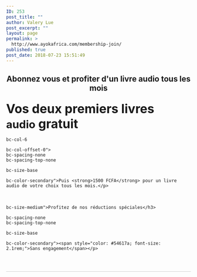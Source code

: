 ```yaml
---
ID: 253
post_title: ""
author: Valery Lue
post_excerpt: ""
layout: page
permalink: >
  http://www.ayokafrica.com/membership-join/
published: true
post_date: 2018-07-23 15:51:49
---
```

<h2 style="text-align: center;">Abonnez vous et profiter d'un livre audio tous les mois</h2>
<h3><span style="font-size: 2.1rem;">Vos deux premiers livres </span><span style="font-size: 29.4px;">audio</span><span style="font-size: 2.1rem;"> gratuit</span></h3>
<div id="" class="bc-row-responsive

    bc-spacing-none">
<div class="bc-col-responsive

    bc-col-6 

    bc-col-offset-0">
<div id="" class="bc-row-responsive">
<div class="bc-col-responsive

    bc-col-11">
<p class="bc-text

    bc-spacing-none 
    bc-spacing-top-none 

    bc-size-base 

    bc-color-secondary">Puis <strong>1500 FCFA</strong> pour un livre audio de votre choix tous les mois.</p>
&nbsp;

</div>
</div>
<div id="" class="bc-row-responsive">
<div class="bc-col-responsive

    bc-col-11">
<h3 class="bc-heading
    bc-color-base

    bc-size-medium">Profitez de nos réductions spéciales</h3>
<p class="bc-heading
    bc-color-base

    bc-size-medium">Jusqu'à <strong>50%</strong> sur le prix des livres audio</p>
&nbsp;
<p class="bc-text

    bc-spacing-none 
    bc-spacing-top-none 

    bc-size-base 

    bc-color-secondary"><span style="color: #54617a; font-size: 2.1rem;">Sans engagement</span></p>
<p class="bc-text

    bc-spacing-none 
    bc-spacing-top-none 

    bc-size-base 

    bc-color-secondary">Résiliez ou suspendez votre abonnement à tout moment.</p>

</div>
</div>
</div>
</div>
&nbsp;

<img title="Join Now" src="http://www.ayokafrica.com/wp-content/plugins/simple-membership/images/join-now-button-image.gif" alt="Join Now Button" width="277" height="82" />

&nbsp;
<p style="border-bottom: 1px solid #ccc; padding-bottom: 10px; margin-bottom: 10px;"></p>